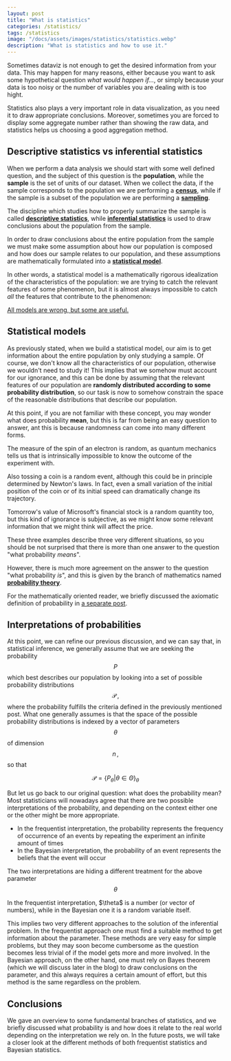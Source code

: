 ```yaml
---
layout: post
title: "What is statistics"
categories: /statistics/
tags: /statistics
image: "/docs/assets/images/statistics/statistics.webp"
description: "What is statistics and how to use it."
---
```


Sometimes dataviz is not enough to get the desired information from your data.
This may happen for many reasons, either because you want to ask some hypothetical question *what would happen if...*, or
simply because your data is too noisy or the number of variables you are dealing with is too hight.

Statistics also plays a very important role in data visualization, as you need it to draw appropriate conclusions.
Moreover, sometimes you are forced to display some aggregate number rather than showing the raw data,
and statistics helps us choosing a good aggregation method.

## Descriptive statistics vs inferential statistics

When we perform a data analysis we should start with some well defined question,
and the subject of this question is the **population**, while the **sample**
is the set of units of our dataset.
When we collect the data, if the sample corresponds to the population we are performing a [**census**](https://en.wikipedia.org/wiki/Census), while
if the sample is a subset of the population we are performing a [**sampling**](https://en.wikipedia.org/wiki/Sampling_(statistics)).

The discipline which studies how to properly summarize the sample is called [**descriptive statistics**](https://en.wikipedia.org/wiki/Descriptive_statistics),
while [**inferential statistics**](https://en.wikipedia.org/wiki/Statistical_inference) is used to draw conclusions about the population from the sample.

In order to draw conclusions about the entire population from the sample we must make some assumption about
how our population is composed and how does our sample relates to our population,
and these assumptions are mathematically formulated into a [**statistical model**](https://en.wikipedia.org/wiki/Statistical_model).

In other words, a statistical model is a mathematically rigorous idealization of the characteristics of the population:
we are trying to catch the relevant features of some phenomenon, but it is almost always impossible
to catch *all* the features that contribute to the phenomenon:

<div class='emphbox'>
<a href="https://en.wikipedia.org/wiki/All_models_are_wrong">
All models are wrong, but some are useful.
</a>
</div>

## Statistical models

As previously stated, when we build a statistical model, our aim is to get information
about the entire population by only studying a sample.
Of course, we don't know all the characteristics of our population,
otherwise we wouldn't need to study it!
This implies that we somehow must account for our ignorance, and this can be done by 
assuming that the relevant features of our population are **randomly distributed
according to some probability distribution**, so our task is now to somehow constrain
the space of the reasonable distributions that describe our population.

At this point, if you are not familiar with these concept, you may wonder what does probability **mean**,
but this is far from being an easy question to answer,
ant this is because randomness can come into many different forms.

The measure of the spin of an electron is random, as quantum mechanics tells us that is intrinsically
impossible to know the outcome of the experiment with.

Also tossing a coin is a random event, although this could be in principle determined by Newton's laws.
In fact, even a small variation of the initial position of the coin or of its initial speed can dramatically change
its trajectory.

Tomorrow's value of Microsoft's financial stock is a random quantity too,
but this kind of ignorance is subjective, as we might know some relevant information
that we might think will affect the price.

These three examples describe three very different situations, so you should be not surprised that
there is more than one answer to the question "what probability *means*".

However, there is much more agreement on the answer to the question "what probability *is*",
and this is given by the branch of mathematics named [**probability theory**](https://en.wikipedia.org/wiki/Probability_theory).

For the mathematically oriented reader, we briefly discussed the axiomatic 
definition of probability in [a separate post](statistics/probability).

## Interpretations of probabilities

At this point, we can refine our previous discussion, and we can say that, in statistical inference, we generally
assume that we are seeking the probability $$P$$ which best describes our population by looking into a set of possible
probability distributions $$\mathcal{P}\,,$$ where the probability fulfills the criteria defined in the previously mentioned post.
What one generally assumes is that the space of the possible probability distributions is indexed by a vector of parameters
$$\theta$$ of dimension $$n\,,$$ so that 

$$\mathcal{P} = \{ P_\theta | \theta \in \Theta \}_\theta $$

But let us go back to our original question: what does the probability mean? Most statisticians will nowadays agree that there are
two possible interpretations of the probability, and depending on the context either one or the other might be more appropriate.

- In the frequentist interpretation, the probability represents the frequency of occurrence of an events by repeating the experiment an infinite amount of times
- In the Bayesian interpretation, the probability of an event represents the beliefs that the event will occur

The two interpretations are hiding a different treatment for the above parameter $$\theta$$

<div class='emphbox'>
In the frequentist interpretation, $\theta$ is a number (or vector of numbers), while in the Bayesian one it is a random variable itself.
</div>

This implies two very different approaches to the solution of the inferential problem.
In the frequentist approach one must find a suitable method to get information about the parameter.
These methods are very easy for simple problems, but they may soon become cumbersome as the question
becomes less trivial of if the model gets more and more involved.
In the Bayesian approach, on the other hand, one must rely on Bayes theorem (which we will discuss later in the blog)
to draw conclusions on the parameter, and this always requires a certain amount of effort, but this method
is the same regardless on the problem.

## Conclusions

We gave an overview to some fundamental branches of statistics, and we briefly discussed what probability is and how does
it relate to the real world depending on the interpretation we rely on.
In the future posts, we will take a closer look at the different methods of both frequentist statistics and Bayesian statistics.

